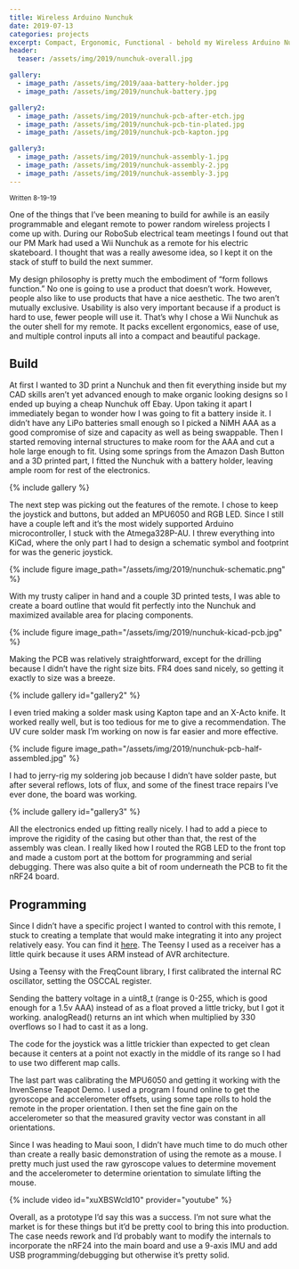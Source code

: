 ```yaml
---
title: Wireless Arduino Nunchuk
date: 2019-07-13
categories: projects
excerpt: Compact, Ergonomic, Functional - behold my Wireless Arduino Nunchuk
header:
  teaser: /assets/img/2019/nunchuk-overall.jpg

gallery:
  - image_path: /assets/img/2019/aaa-battery-holder.jpg
  - image_path: /assets/img/2019/nunchuk-battery.jpg

gallery2:
  - image_path: /assets/img/2019/nunchuk-pcb-after-etch.jpg
  - image_path: /assets/img/2019/nunchuk-pcb-tin-plated.jpg
  - image_path: /assets/img/2019/nunchuk-pcb-kapton.jpg

gallery3:
  - image_path: /assets/img/2019/nunchuk-assembly-1.jpg
  - image_path: /assets/img/2019/nunchuk-assembly-2.jpg
  - image_path: /assets/img/2019/nunchuk-assembly-3.jpg
---
```


<sub>Written 8-19-19</sub>

One of the things that I’ve been meaning to build for awhile is an easily programmable and elegant remote to power random wireless projects I come up with. During our RoboSub electrical team meetings I found out that our PM Mark had used a Wii Nunchuk as a remote for his electric skateboard. I thought that was a really awesome idea, so I kept it on the stack of stuff to build the next summer.

My design philosophy is pretty much the embodiment of “form follows function.” No one is going to use a product that doesn’t work. However, people also like to use products that have a nice aesthetic. The two aren’t mutually exclusive. Usability is also very important because if a product is hard to use, fewer people will use it. That’s why I chose a Wii Nunchuk as the outer shell for my remote. It packs excellent ergonomics, ease of use, and multiple control inputs all into a compact and beautiful package.

## Build

At first I wanted to 3D print a Nunchuk and then fit everything inside but my CAD skills aren’t yet advanced enough to make organic looking designs so I ended up buying a cheap Nunchuk off Ebay. Upon taking it apart I immediately began to wonder how I was going to fit a battery inside it. I didn’t have any LiPo batteries small enough so I picked a NiMH AAA as a good compromise of size and capacity as well as being swappable. Then I started removing internal structures to make room for the AAA and cut a hole large enough to fit. Using some springs from the Amazon Dash Button and a 3D printed part, I fitted the Nunchuk with a battery holder, leaving ample room for rest of the electronics.

{% include gallery %}

The next step was picking out the features of the remote. I chose to keep the joystick and buttons, but added an MPU6050 and RGB LED. Since I still have a couple left and it’s the most widely supported Arduino microcontroller, I stuck with the Atmega328P-AU. I threw everything into KiCad, where the only part I had to design a schematic symbol and footprint for was the generic joystick.

{% include figure image_path="/assets/img/2019/nunchuk-schematic.png" %}

With my trusty caliper in hand and a couple 3D printed tests, I was able to create a board outline that would fit perfectly into the Nunchuk and maximized available area for placing components.

{% include figure image_path="/assets/img/2019/nunchuk-kicad-pcb.jpg" %}

Making the PCB was relatively straightforward, except for the drilling because I didn’t have the right size bits. FR4 does sand nicely, so getting it exactly to size was a breeze.

{% include gallery id="gallery2" %}

I even tried making a solder mask using Kapton tape and an X-Acto knife. It worked really well, but is too tedious for me to give a recommendation. The UV cure solder mask I’m working on now is far easier and more effective.

{% include figure image_path="/assets/img/2019/nunchuk-pcb-half-assembled.jpg" %}

I had to jerry-rig my soldering job because I didn’t have solder paste, but after several reflows, lots of flux, and some of the finest trace repairs I’ve ever done, the board was working.

{% include gallery id="gallery3" %}

All the electronics ended up fitting really nicely. I had to add a piece to improve the rigidity of the casing but other than that, the rest of the assembly was clean. I really liked how I routed the RGB LED to the front top and made a custom port at the bottom for programming and serial debugging. There was also quite a bit of room underneath the PCB to fit the nRF24 board.

## Programming

Since I didn’t have a specific project I wanted to control with this remote, I stuck to creating a template that would make integrating it into any project relatively easy. You can find it [here](https://gist.github.com/dragonlock2/6c691bc0acdd57ce0ce8567d596a251c). The Teensy I used as a receiver has a little quirk because it uses ARM instead of AVR architecture.

Using a Teensy with the FreqCount library, I first calibrated the internal RC oscillator, setting the OSCCAL register.

Sending the battery voltage in a uint8_t (range is 0-255, which is good enough for a 1.5v AAA) instead of as a float proved a little tricky, but I got it working. analogRead() returns an int which when multiplied by 330 overflows so I had to cast it as a long.

The code for the joystick was a little trickier than expected to get clean because it centers at a point not exactly in the middle of its range so I had to use two different map calls.

The last part was calibrating the MPU6050 and getting it working with the InvenSense Teapot Demo. I used a program I found online to get the gyroscope and accelerometer offsets, using some tape rolls to hold the remote in the proper orientation. I then set the fine gain on the accelerometer so that the measured gravity vector was constant in all orientations.

Since I was heading to Maui soon, I didn’t have much time to do much other than create a really basic demonstration of using the remote as a mouse. I pretty much just used the raw gyroscope values to determine movement and the accelerometer to determine orientation to simulate lifting the mouse.

{% include video id="xuXBSWcld10" provider="youtube" %}

Overall, as a prototype I’d say this was a success. I’m not sure what the market is for these things but it’d be pretty cool to bring this into production. The case needs rework and I’d probably want to modify the internals to incorporate the nRF24 into the main board and use a 9-axis IMU and add USB programming/debugging but otherwise it’s pretty solid.
